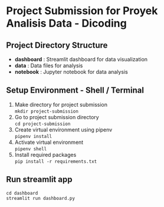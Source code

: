 # Project Submission for Proyek Analisis Data - Dicoding 
## Project Directory Structure
- **dashboard** : Streamlit dashboard for data visualization
- **data** : Data files for analysis
- **notebook** : Jupyter notebook for data analysis
## Setup Environment - Shell / Terminal
1. Make directory for project submission  
``
mkdir project-submission
``
2. Go to project submission directory  
``
cd project-submission 
``
3. Create virtual environment using pipenv  
``
pipenv install
``
4. Activate virtual environment  
``
pipenv shell
``
5. Install required packages  
``
pip install -r requirements.txt
``

## Run streamlit app
``
cd dashboard
``   
``
streamlit run dashboard.py
``